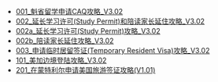 <ul>
<li><a href = "../001_CAQ_V3.02/001_CAQ_V3.02.htm" target="_blank">001_魁省留学申请CAQ攻略_V3.02</a></li>
<li><a href = "../002_SP_VR_V3.02/002_SP_VR_V3.02.htm" target="_blank">002_延长学习许可(Study Permit)和陪读家长延住攻略_V3.02</a></li>
<li><a href = "../002a_SP_V3.02/002a_SP_V3.02.htm" target="_blank">002a_延长学习许可(Study Permit)攻略_V3.02</a></li>
<li><a href = "../002b_VR_V3.02/002b_VR_V3.02.htm" target="_blank">002b_陪读家长延住攻略_V3.02</a></li>
<li><a href = "../003_SV_V3.02/003_SV_V3.02.htm" target="_blank">003_申请临时居留签证(Temporary Resident Visa)攻略_V3.02</a></li>
<li><a href = "../101_Landing_V3.02/101_Landing_V3.02.htm" target="_blank">101_美加边境登陆攻略_V3.02</a></li>
<li><a href = "../201_USV_V1.01/201_USV_V1.01.htm" target="_blank">201_在蒙特利尔申请美国旅游签证攻略(V1.01)</a></li>
</ul>
